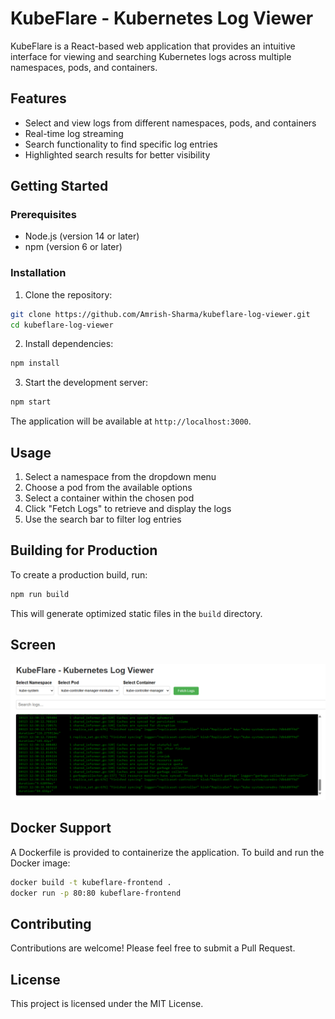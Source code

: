 # KubeFlare - Kubernetes Log Viewer

KubeFlare is a React-based web application that provides an intuitive interface for viewing and searching Kubernetes logs across multiple namespaces, pods, and containers.

## Features

- Select and view logs from different namespaces, pods, and containers
- Real-time log streaming
- Search functionality to find specific log entries
- Highlighted search results for better visibility

## Getting Started

### Prerequisites

- Node.js (version 14 or later)
- npm (version 6 or later)

### Installation

1. Clone the repository:

```bash
git clone https://github.com/Amrish-Sharma/kubeflare-log-viewer.git
cd kubeflare-log-viewer
```

2. Install dependencies:

```bash
npm install
```

3. Start the development server:

```bash
npm start
```

The application will be available at `http://localhost:3000`.

## Usage

1. Select a namespace from the dropdown menu
2. Choose a pod from the available options
3. Select a container within the chosen pod
4. Click "Fetch Logs" to retrieve and display the logs
5. Use the search bar to filter log entries

## Building for Production

To create a production build, run:

```bash
npm run build
```

This will generate optimized static files in the `build` directory.

## Screen

![alt text](image.png)

## Docker Support

A Dockerfile is provided to containerize the application. To build and run the Docker image:

```bash
docker build -t kubeflare-frontend .
docker run -p 80:80 kubeflare-frontend
```

## Contributing

Contributions are welcome! Please feel free to submit a Pull Request.

## License

This project is licensed under the MIT License.